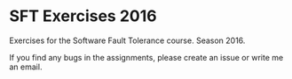 # SFT Exercises 2016

Exercises for the Software Fault Tolerance course. Season 2016.

If you find any bugs in the assignments, please create an issue or write me an email.
